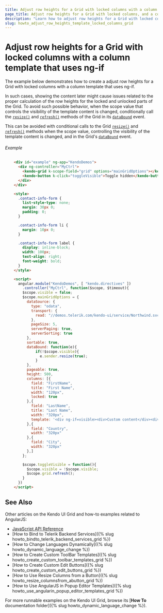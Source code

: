 ```yaml
---
title: Adjust row heights for a Grid with locked columns with a column template that uses ng-if
page_title: Adjust row heights for a Grid with locked columns, and a column template that uses ng-if | Kendo UI Grid
description: "Learn how to adjust row heights for a Grid with locked columns, and column template that uses ng-if in an AngularJS application."
slug: howto_adjust_row_heights_template_locked_columns_grid
---
```


# Adjust row heights for a Grid with locked columns with a column template that uses ng-if

The example below demonstrates how to create a adjust row heights for a Grid with locked columns with a column template that uses ng-if. 

In such cases, showing the content later might cause issues related to the proper calculation of the row heights for the locked and unlocked parts of the Grid. To avoid such possible behavior, when the scope value that controls the visibility of the template content is changed, conditionally call the [`resize()`](/api/javascript/kendo#methods-resize) and [`refresh()`](/api/javascript/ui/grid#methods-refresh) methods of the Grid in its [`dataBound`](/api/javascript/ui/grid#events-dataBound) event.

This can be avoided with conditional calls to the Grid [`resize()`](/api/javascript/kendo#methods-resize) and [`refresh()`](/api/javascript/ui/grid#methods-refresh) methods when the scope value, controlling the visibility of the template content is changed, and in the Grid's [`dataBound`](/api/javascript/ui/grid#events-dataBound) event.

###### Example

```html
    <div id="example" ng-app="KendoDemos">
      <div ng-controller="MyCtrl">
        <kendo-grid k-scope-field="grid" options="mainGridOptions"></kendo-grid>
        <kendo-button k-click="toggleVisible">Toggle hidden</kendo-button>
      </div>
    </div>

    <style>
      .contact-info-form {
        list-style-type: none;
        margin: 30px 0;
        padding: 0;
      }

      .contact-info-form li {
        margin: 10px 0;
      }

      .contact-info-form label {
        display: inline-block;
        width: 100px;
        text-align: right;
        font-weight: bold;
      }
    </style>

    <script>
      angular.module("KendoDemos", [ "kendo.directives" ])
        .controller("MyCtrl", function($scope, $timeout){
        $scope.visible = false;
        $scope.mainGridOptions = {
          dataSource: {
            type: "odata",
            transport: {
              read: "//demos.telerik.com/kendo-ui/service/Northwind.svc/Employees"
            },
            pageSize: 5,
            serverPaging: true,
            serverSorting: true
          },
          sortable: true,
          dataBound: function(e){
              if(!$scope.visible){
              	e.sender.resize(true); 
              }
          },
          pageable: true,
          height: 500,
          columns: [{
            field: "FirstName",
            title: "First Name",
            width: "120px",
            locked: true
          },{
            field: "LastName",
            title: "Last Name",
            width: "320px",
            template: '<div ng-if=visible><div>Custom content</div><div>Custom content</div><div>Custom content</div><div>Custom content</div><div>Custom content</div></div>'
          },{
            field: "Country",
            width: "320px"
          },{
            field: "City",
            width: "320px"
          },]
        };

        $scope.toggleVisible = function(){
          $scope.visible = !$scope.visible;  
          $scope.grid.refresh(); 
        }
      })
    </script>
```

## See Also

Other articles on the Kendo UI Grid and how-to examples related to AngularJS:

* [JavaScript API Reference](/api/javascript/ui/grid)
* [How to Bind to Telerik Backend Services]({% slug howto_bindto_telerik_backend_services_grid %})
* [How to Change Languages Dynamically]({% slug howto_dynamic_language_change %})
* [How to Create Custom ToolBar Templates]({% slug howto_create_custom_toolbar_templates_grid %})
* [How to Create Custom Edit Buttons]({% slug howto_create_custom_edit_buttons_grid %})
* [How to Use Resize Columns from a Button]({% slug howto_resize_columnsfrom_abutton_grid %})
* [How to Use AngularJS in Popup Editor Templates]({% slug howto_use_angularin_popup_editor_templates_grid %})

For more runnable examples on the Kendo UI Grid, browse its [**How To** documentation folder]({% slug howto_dynamic_language_change %}).
